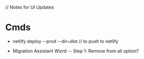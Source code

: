 // Notes for UI Updates

# Cmds
- netlify deploy --prod --dir=dist // to push to netlify

- Migration Assistant Wizrd
-- Step 1: Remove from all option? 
